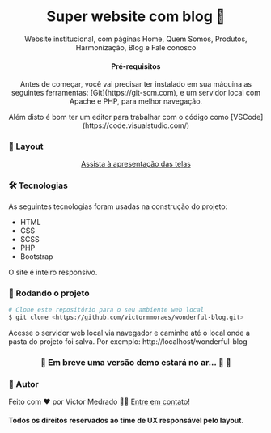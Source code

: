<h1 align="center">
    Super website com blog 🚀
</h1>

<p align="center" id="objetivo">Website institucional, com páginas Home, Quem Somos, Produtos, Harmonização, Blog e Fale conosco</p>


<h4 align="center" id="requisitos"> Pré-requisitos </h4>

<p align="center">Antes de começar, você vai precisar ter instalado em sua máquina as seguintes ferramentas:
[Git](https://git-scm.com), e um servidor local com Apache e PHP, para melhor navegação. </p>

<p align="center">
Além disto é bom ter um editor para trabalhar com o código como [VSCode](https://code.visualstudio.com/)
</p>

### :camera_flash: Layout

<div align="center" style="display: flex; align-items: flex-start; justify-content: center;">
   <a href="https://user-images.githubusercontent.com/47145180/214333430-aad74683-a5b2-4126-b7d4-e6445b8657b4.mp4" target="_blank">
   	Assista à apresentação das telas
   </a>
</div>

### 🛠 Tecnologias

As seguintes tecnologias foram usadas na construção do projeto:

- HTML
- CSS
- SCSS
- PHP
- Bootstrap

O site é inteiro responsivo.

### 🎲 Rodando o projeto

```bash
# Clone este repositório para o seu ambiente web local
$ git clone <https://github.com/victormmoraes/wonderful-blog.git>
```
Acesse o servidor web local via navegador e caminhe até o local onde a pasta do projeto foi salva. Por exemplo: http://localhost/wonderful-blog

<h3 align="center"> 
	🚧 Em breve uma versão demo estará no ar... 🚀 🚧
</h3>

### 🦸 Autor

Feito com ❤️ por Victor Medrado 👋🏽 [Entre em contato!](https://www.linkedin.com/in/victormedrado/)

#### Todos os direitos reservados ao time de UX responsável pelo layout.

